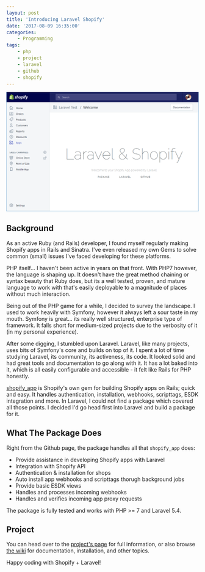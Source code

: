 ```yaml
---
layout: post
title: 'Introducing Laravel Shopify'
date: '2017-08-09 16:35:00'
categories:
    - Programming
tags:
    - php
    - project
    - laravel
    - github
    - shopify
---
```


![Laravel Shopify App Screen](/assets/images/posts/laravel-shopify.png)

## Background

As an active Ruby (and Rails) developer, I found myself regularly making Shopify apps in Rails and Sinatra. I've even released my own Gems to solve common (small) issues I've faced developing for these platforms.

PHP itself... I haven't been active in years on that front. With PHP7 however, the language is shaping up. It doesn't have the great method chaining or syntax beauty that Ruby does, but its a well tested, proven, and mature language to work with that's easily deployable to a magnitude of places without much interaction.

Being out of the PHP game for a while, I decided to survey the landscape. I used to work heavily with Symfony, however it always left a sour taste in my mouth. Symfony is great... its really well structured, enterprise type of framework. It falls short for medium-sized projects due to the verbosity of it (in my personal experience).

After some digging, I stumbled upon Laravel. Laravel, like many projects, uses bits of Symfony's core and builds on top of it. I spent a lot of time studying Laravel, its community, its activeness, its code. It looked solid and had great tools and documentation to go along with it. It has a lot baked into it, which is all easily configurable and accessible - it felt like Rails for PHP honestly.

[shopify_app](https://github.com/Shopify/shopify_app) is Shopify's own gem for building Shopify apps on Rails; quick and easy. It handles authentication, installation, webhooks, scripttags, ESDK integration and more. In Laravel, I could not find a package which covered all those points.  I decided I'd go head first into Laravel and build a package for it.

## What The Package Does

Right from the Github page, the package handles all that `shopify_app` does:

-  Provide assistance in developing Shopify apps with Laravel
-  Integration with Shopify API
-  Authentication & installation for shops
-  Auto install app webhooks and scripttags thorugh background jobs
-  Provide basic ESDK views
-  Handles and processes incoming webhooks
-  Handles and verifies incoming app proxy requests

The package is fully tested and works with PHP >= 7 and Laravel 5.4.

## Project

You can head over to the [project's page](https://github.com/ohmybrew/laravel-shopify) for full information, or also browse [the wiki](https://github.com/ohmybrew/laravel-shopify/wiki) for documentation, installation, and other topics.



Happy coding with Shopify + Laravel!